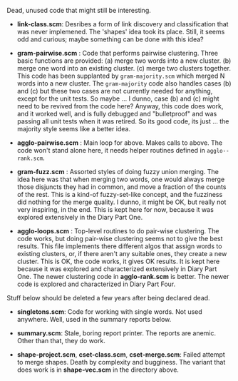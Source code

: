 Dead, unused code that might still be interesting.

* __link-class.scm__: Desribes a form of link discovery and
    classification that was never implemened. The 'shapes' idea took
    its place. Still, it seems odd and curious; maybe something can
    be done with this idea?

* __gram-pairwise.scm__ : Code that performs pairwise clustering.
    Three basic functions are provided: (a) merge two words into a
    new cluster. (b) merge one word into an existing cluster.
    (c) merge two clusters together. This code has been supplanted
    by `gram-majority.scm` which merged N words into a new cluster.
    The `gram-majority` code also handles cases (b) and (c) but
    these two cases are not currently needed for anything, except
    for the unit tests. So maybe ... I dunno, case (b) and (c) might
    need to be revived from the code here?  Anyway, this code does
    work, and it worked well, and is fully debugged and "bulletproof"
    and was passing all unit tests when it was retired. So its good
    code, its just ... the majority style seems like a better idea.

* __agglo-pairwise.scm__ : Main loop for above. Makes calls to above.
    The code won't stand alone here, it needs helper routines defined
    in `agglo--rank.scm`.

* __gram-fuzz.scm__ : Assorted styles of doing fuzzy union merging.
    The idea here was that when merging two words, one would always
    merge those disjuncts they had in common, and move a fraction of
    the counts of the rest. This is a kind-of fuzzy-set-like concept,
    and the fuzziness did nothing for the merge quality.  I dunno,
    it might be OK, but really not very inspiring, in the end.
    This is kept here for now, because it was explored extensively
    in the Diary Part One.

* __agglo-loops.scm__ : Top-level routines to do pair-wise clustering.
    The code works, but doing pair-wise clustering seems not to give
    the best results.  This file implements there different algos that
    assign words to existing clusters, or, if there aren't any suitable
    ones, they create a new cluster. This is OK, the code works, it
    gives OK results. It is kept here because it was explored and
    characterized extensively in Diary Part One. The newer clustering
    code in __agglo-rank.scm__ is better. The newer code is explored
    and characterized in Diary Part Four.

Stuff below should be deleted a few years after being declared dead.

* __singletons.scm__: Code for working with single words.  Not used
    anywhere. Well, used in the summary reports below.

* __summary.scm__: Stale, boring report printer. The reports are anemic.
    Other than that, they do work.

* __shape-project.scm__, __cset-class.scm__, __cset-merge.scm__: Failed
    attempt to merge shapes.  Death by complexity and bugginess. The
    variant that does work is in __shape-vec.scm__ in the directory
    above.
